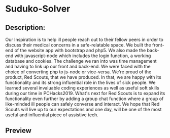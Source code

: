 # Suduko-Solver

## Description:
Our Inspiration is to help ill people reach out to their fellow peers in order to discuss their medical concerns in a safe-relatable space. We built the front-end of the website app with bootstrap and php5. We also made the back-end with javascript-node which includes the login function, a working database and cookies. The challenge we ran into was time management and having to link up our front and back-end. We were faced with the choice of converting php to js-node or vice-versa. We're proud of the product, Red Scouts, that we have produced. In that, we are happy with its functionality and its strong influential role in the lives of sick people. We learned several invaluable coding experiences as well as useful soft skills during our time in PCHacks2019. What's next for Red Scouts is to expand its functionality even further by adding a group chat function where a group of like-minded ill people can safely converse and interact. We hope that Red Scouts will live up to our expectations and one day, will be one of the most useful and influential piece of assistive tech.
## Preview
